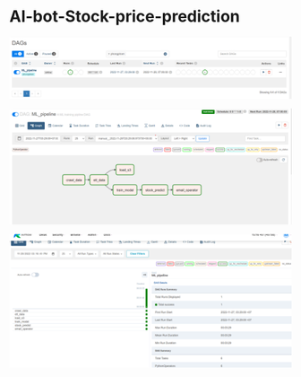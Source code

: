 # AI-bot-Stock-price-prediction

![Schedule task](img/img_1.png)

![graph](img/graph.png)

![grid](img/grid.png)


